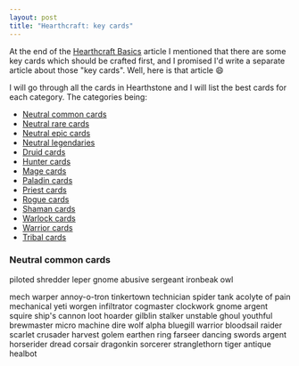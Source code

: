 ```yaml
--- 
layout: post 
title: "Hearthcraft: key cards" 
---
```


At the end of the [Hearthcraft Basics](http://hearthstone.oblio360.com/2015/10/26/hearthcraft-basics/) article I
mentioned that there are some key cards which should be crafted first, and I promised I'd write a separate article about
those "key cards". Well, here is that article :smile:

I will go through all the cards in Hearthstone and I will list the best cards for each category. The categories being:

* [Neutral common cards](#neutral-commons)
* [Neutral rare cards](#neutral-rares)
* [Neutral epic cards](#neutral-epics)
* [Neutral legendaries](#neutral-legendaries)
* [Druid cards](#druid)
* [Hunter cards](#hunter)
* [Mage cards](#mage)
* [Paladin cards](#paladin)
* [Priest cards](#priest)
* [Rogue cards](#rogue)
* [Shaman cards](#shaman)
* [Warlock cards](#warlock)
* [Warrior cards](#warrior)
* [Tribal cards](#tribals)

### <a name="neutral-commons">Neutral common cards</a>

piloted shredder
leper gnome
abusive sergeant
ironbeak owl

mech warper
annoy-o-tron
tinkertown technician
spider tank
acolyte of pain
mechanical yeti
worgen infiltrator
cogmaster
clockwork gnome
argent squire
ship's cannon
loot hoarder
gilblin stalker
unstable ghoul
youthful brewmaster
micro machine
dire wolf alpha
bluegill warrior
bloodsail raider
scarlet crusader
harvest golem
earthen ring farseer
dancing swords
argent horserider
dread corsair
dragonkin sorcerer
stranglethorn tiger
antique healbot
